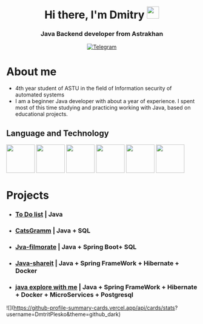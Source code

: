 <div id="header" align="center">
<h1>Hi there, I'm Dmitry <img src="https://github.com/blackcater/blackcater/raw/main/images/Hi.gif" height="32"/></h1></h1>
<h3>Java Backend developer from Astrakhan</h3>
</div>

<div id="main" align="center">
<a href="https://t.me/salamalexys">
<img src="https://img.shields.io/badge/Telegram-blue?style=for-the-
badge&logo=telegram&logoColor=white" alt="Telegram"/>
</a>
</div>

# About me
- 4th year student of ASTU in the field of Information security of automated systems
- I am a beginner Java developer with about a year of experience. I spent most of this time studying and practicing working with Java, based on educational projects.


## Language and Technology
<img src="https://cdn.jsdelivr.net/gh/devicons/devicon@latest/icons/java/java-original-wordmark.svg" width="75"/>
<img src="https://cdn.jsdelivr.net/gh/devicons/devicon@latest/icons/spring/spring-original-wordmark.svg" width="75"/>
<img src="https://cdn.jsdelivr.net/gh/devicons/devicon@latest/icons/git/git-original-wordmark.svg" width="75"/>
<img src="https://cdn.jsdelivr.net/gh/devicons/devicon@latest/icons/docker/docker-original-wordmark.svg" width="75"/>
<img src="https://cdn.jsdelivr.net/gh/devicons/devicon@latest/icons/hibernate/hibernate-original-wordmark.svg" width="75"/>
<img src="https://cdn.jsdelivr.net/gh/devicons/devicon@latest/icons/postgresql/postgresql-original-wordmark.svg" width="75"/>

# Projects
- ### [To Do list](https://github.com/DmtritPlesko/java-kanban) | Java
- ### [CatsGramm](https://github.com/DmtritPlesko/Catsgram)  | Java + SQL
- ### [Jva-filmorate](https://github.com/DmtritPlesko/java-filmorate)  | Java + Spring Boot+ SQL
- ### [Java-shareit](https://github.com/DmtritPlesko/java-shareit)  | Java + Spring FrameWork + Hibernate + Docker
- ### [java explore with me](https://github.com/DmtritPlesko/java-explore-with-me-plus_final)  | Java + Spring FrameWork + Hibernate + Docker + MicroServices + Postgresql 



![](https://github-profile-summary-cards.vercel.app/api/cards/stats?
username=DmtritPlesko&theme=github_dark)

